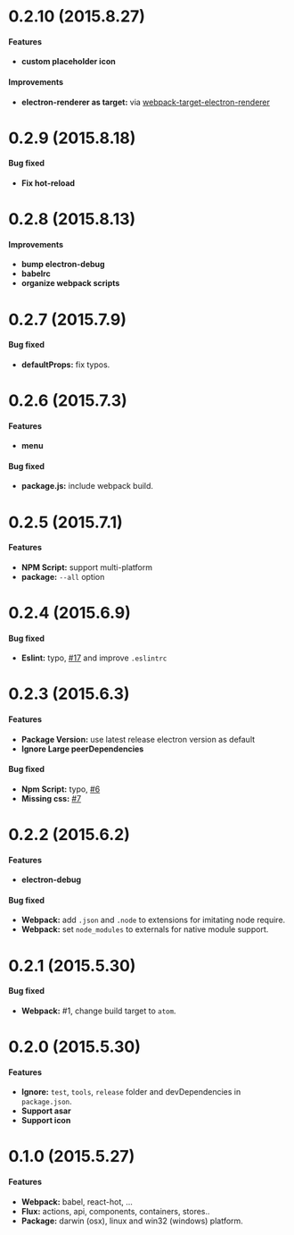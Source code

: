 # 0.2.10 (2015.8.27)

#### Features

- **custom placeholder icon**

#### Improvements

- **electron-renderer as target:** via [webpack-target-electron-renderer](https://github.com/chentsulin/webpack-target-electron-renderer)


# 0.2.9 (2015.8.18)

#### Bug fixed

- **Fix hot-reload**


# 0.2.8 (2015.8.13)

#### Improvements

- **bump electron-debug**
- **babelrc**
- **organize webpack scripts**


# 0.2.7 (2015.7.9)

#### Bug fixed

- **defaultProps:** fix typos.


# 0.2.6 (2015.7.3)

#### Features

- **menu**

#### Bug fixed

- **package.js:** include webpack build.


# 0.2.5 (2015.7.1)

#### Features

- **NPM Script:** support multi-platform
- **package:** `--all` option


# 0.2.4 (2015.6.9)

#### Bug fixed

- **Eslint:** typo, [#17](https://github.com/chentsulin/electron-react-boilerplate/issues/17) and improve `.eslintrc`


# 0.2.3 (2015.6.3)

#### Features

- **Package Version:** use latest release electron version as default
- **Ignore Large peerDependencies**

#### Bug fixed

- **Npm Script:** typo, [#6](https://github.com/chentsulin/electron-react-boilerplate/pull/6)
- **Missing css:** [#7](https://github.com/chentsulin/electron-react-boilerplate/pull/7)


# 0.2.2 (2015.6.2)

#### Features

- **electron-debug**

#### Bug fixed

- **Webpack:** add `.json` and `.node` to extensions for imitating node require.
- **Webpack:** set `node_modules` to externals for native module support.


# 0.2.1 (2015.5.30)

#### Bug fixed

- **Webpack:** #1, change build target to `atom`.


# 0.2.0 (2015.5.30)

#### Features

- **Ignore:** `test`, `tools`, `release` folder and devDependencies in `package.json`.
- **Support asar**
- **Support icon**


# 0.1.0 (2015.5.27)

#### Features

- **Webpack:** babel, react-hot, ...
- **Flux:** actions, api, components, containers, stores..
- **Package:** darwin (osx), linux and win32 (windows) platform.
